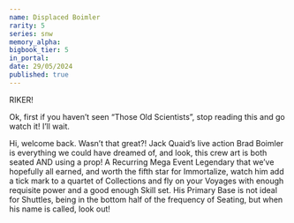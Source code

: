 ```yaml
---
name: Displaced Boimler
rarity: 5
series: snw
memory_alpha:
bigbook_tier: 5
in_portal:
date: 29/05/2024
published: true
---
```


RIKER!

Ok, first if you haven’t seen “Those Old Scientists”, stop reading this and go watch it! I’ll wait.



Hi, welcome back. Wasn’t that great?! Jack Quaid’s live action Brad Boimler is everything we could have dreamed of, and look, this crew art is both seated AND using a prop! A Recurring Mega Event Legendary that we’ve hopefully all earned, and worth the fifth star for Immortalize, watch him add a tick mark to a quartet of Collections and fly on your Voyages with enough requisite power and a good enough Skill set. His Primary Base is not ideal for Shuttles, being in the bottom half of the frequency of Seating, but when his name is called, look out!
